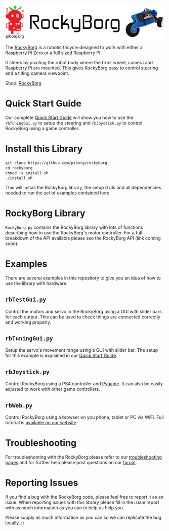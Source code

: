 [![PiBorg's RockyBorg](rockyborg_banner.png)](https://piborg.org/rockyborg)

The [RockyBorg](https://www.piborg.org/rockyborg) is a robotic tricycle designed to work with either a Raspberry Pi Zero or a full sized Raspberry Pi.

It steers by pivoting the robot body where the front wheel, camera and Raspberry Pi are mounted.  This gives RockyBorg easy to control steering and a tilting camera viewpoint.

Shop: [RockyBorg](https://www.piborg.org/rockyborg)

# Quick Start Guide
Our complete [Quick Start Guide](https://www.piborg.org/blog/rockyborg-quick-start-guide) will show you how to use the ```rbTuningGui.py``` to setup the steering and ```rbJoystick.py``` to control RockyBorg using a game controller.

# Install this Library
```
git clone https://github.com/piborg/rockyborg
cd rockyborg
chmod +x install.sh
./install.sh
```
This will install the RockyBorg library, the setup GUIs and all dependencies needed to run the set of examples contained here.

# RockyBorg Library
```RockyBorg.py``` contains the RockyBorg library with lots of functions describing how to use the RockyBorg's motor controller. For a full breakdown of the API available please see the RockyBorg API (link coming soon).

# Examples
There are several examples in this repository to give you an idea of how to use the library with hardware.

## ```rbTestGui.py```
Control the motors and servo in the RockyBorg using a GUI with slider bars for each output. This can be used to check things are connected correctly and working properly.

## ```rbTuningGui.py```
Setup the servo's movement range using a GUI with slider bar. The setup for this example is explained in our [Quick Start Guide](https://www.piborg.org/blog/rockyborg-quick-start-guide).

## ```rbJoystick.py```
Control RockyBorg using a PS4 controller and [Pygame](https://www.pygame.org/).  It can also be easily adjusted to work with other game controllers.

## ```rbWeb.py```
Control RockyBorg using a browser on you phone, tablet or PC via WiFi. Full tutorial is [available on our website](https://www.piborg.org/blog/build/rockyborg-build/rockyborg-web-ui).

# Troubleshooting
For troubleshooting with the RockyBorg please refer to our [troubleshooting pages](https://www.piborg.org/blog/rockyborg-troubleshooting) and for further help please post questions on our [forum](http://forum.piborg.org/forum/rockyborg).

# Reporting Issues

If you find a bug with the RockyBorg code, please feel free to report it as an issue. When reporting issues with this library please fill in the issue report with as much information as you can to help us help you.

Please supply as much information as you can so we can replicate the bug locally. :)


